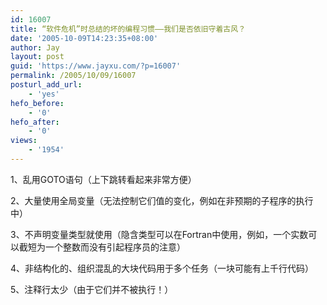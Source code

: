 ```yaml
---
id: 16007
title: “软件危机”时总结的坏的编程习惯——我们是否依旧守着古风？
date: '2005-10-09T14:23:35+08:00'
author: Jay
layout: post
guid: 'https://www.jayxu.com/?p=16007'
permalink: /2005/10/09/16007
posturl_add_url:
    - 'yes'
hefo_before:
    - '0'
hefo_after:
    - '0'
views:
    - '1954'
---
```


1、乱用GOTO语句（上下跳转看起来非常方便）

2、大量使用全局变量（无法控制它们值的变化，例如在非预期的子程序的执行中）

3、不声明变量类型就使用（隐含类型可以在Fortran中使用，例如，一个实数可以截短为一个整数而没有引起程序员的注意）

4、非结构化的、组织混乱的大块代码用于多个任务（一块可能有上千行代码）

5、注释行太少（由于它们并不被执行！）